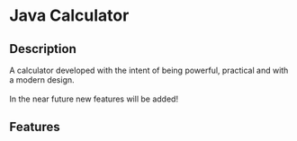 <h1>Java Calculator</h1>

<h2>Description</h2>

A calculator developed with the intent of being powerful, practical and with a modern design.
<br><br>
In the near future new features will be added!

<h2>Features</h2>

